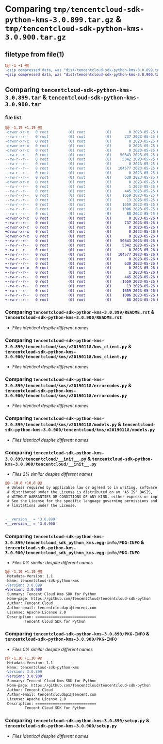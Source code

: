# Comparing `tmp/tencentcloud-sdk-python-kms-3.0.899.tar.gz` & `tmp/tencentcloud-sdk-python-kms-3.0.900.tar.gz`

## filetype from file(1)

```diff
@@ -1 +1 @@
-gzip compressed data, was "dist/tencentcloud-sdk-python-kms-3.0.899.tar", last modified: Thu May 25 00:30:14 2023, max compression
+gzip compressed data, was "dist/tencentcloud-sdk-python-kms-3.0.900.tar", last modified: Fri May 26 02:22:04 2023, max compression
```

## Comparing `tencentcloud-sdk-python-kms-3.0.899.tar` & `tencentcloud-sdk-python-kms-3.0.900.tar`

### file list

```diff
@@ -1,19 +1,19 @@
-drwxr-xr-x   0 root         (0) root         (0)        0 2023-05-25 00:30:14.000000 tencentcloud-sdk-python-kms-3.0.899/
--rw-r--r--   0 root         (0) root         (0)      737 2023-05-25 00:30:13.000000 tencentcloud-sdk-python-kms-3.0.899/README.rst
-drwxr-xr-x   0 root         (0) root         (0)        0 2023-05-25 00:30:14.000000 tencentcloud-sdk-python-kms-3.0.899/tencentcloud/
-drwxr-xr-x   0 root         (0) root         (0)        0 2023-05-25 00:30:14.000000 tencentcloud-sdk-python-kms-3.0.899/tencentcloud/kms/
-drwxr-xr-x   0 root         (0) root         (0)        0 2023-05-25 00:30:14.000000 tencentcloud-sdk-python-kms-3.0.899/tencentcloud/kms/v20190118/
--rw-r--r--   0 root         (0) root         (0)    50843 2023-05-25 00:30:13.000000 tencentcloud-sdk-python-kms-3.0.899/tencentcloud/kms/v20190118/kms_client.py
--rw-r--r--   0 root         (0) root         (0)     5342 2023-05-25 00:30:13.000000 tencentcloud-sdk-python-kms-3.0.899/tencentcloud/kms/v20190118/errorcodes.py
--rw-r--r--   0 root         (0) root         (0)        0 2023-05-25 00:30:13.000000 tencentcloud-sdk-python-kms-3.0.899/tencentcloud/kms/v20190118/__init__.py
--rw-r--r--   0 root         (0) root         (0)   104577 2023-05-25 00:30:13.000000 tencentcloud-sdk-python-kms-3.0.899/tencentcloud/kms/v20190118/models.py
--rw-r--r--   0 root         (0) root         (0)        0 2023-05-25 00:30:13.000000 tencentcloud-sdk-python-kms-3.0.899/tencentcloud/kms/__init__.py
--rw-r--r--   0 root         (0) root         (0)      630 2023-05-25 00:30:13.000000 tencentcloud-sdk-python-kms-3.0.899/tencentcloud/__init__.py
-drwxr-xr-x   0 root         (0) root         (0)        0 2023-05-25 00:30:14.000000 tencentcloud-sdk-python-kms-3.0.899/tencentcloud_sdk_python_kms.egg-info/
--rw-r--r--   0 root         (0) root         (0)        1 2023-05-25 00:30:14.000000 tencentcloud-sdk-python-kms-3.0.899/tencentcloud_sdk_python_kms.egg-info/dependency_links.txt
--rw-r--r--   0 root         (0) root         (0)      445 2023-05-25 00:30:14.000000 tencentcloud-sdk-python-kms-3.0.899/tencentcloud_sdk_python_kms.egg-info/SOURCES.txt
--rw-r--r--   0 root         (0) root         (0)     1659 2023-05-25 00:30:14.000000 tencentcloud-sdk-python-kms-3.0.899/tencentcloud_sdk_python_kms.egg-info/PKG-INFO
--rw-r--r--   0 root         (0) root         (0)       13 2023-05-25 00:30:14.000000 tencentcloud-sdk-python-kms-3.0.899/tencentcloud_sdk_python_kms.egg-info/top_level.txt
--rw-r--r--   0 root         (0) root         (0)     1659 2023-05-25 00:30:14.000000 tencentcloud-sdk-python-kms-3.0.899/PKG-INFO
--rw-r--r--   0 root         (0) root         (0)     1006 2023-05-25 00:30:13.000000 tencentcloud-sdk-python-kms-3.0.899/setup.py
--rw-r--r--   0 root         (0) root         (0)       88 2023-05-25 00:30:14.000000 tencentcloud-sdk-python-kms-3.0.899/setup.cfg
+drwxr-xr-x   0 root         (0) root         (0)        0 2023-05-26 02:22:04.000000 tencentcloud-sdk-python-kms-3.0.900/
+-rw-r--r--   0 root         (0) root         (0)      737 2023-05-26 02:22:04.000000 tencentcloud-sdk-python-kms-3.0.900/README.rst
+drwxr-xr-x   0 root         (0) root         (0)        0 2023-05-26 02:22:04.000000 tencentcloud-sdk-python-kms-3.0.900/tencentcloud/
+drwxr-xr-x   0 root         (0) root         (0)        0 2023-05-26 02:22:04.000000 tencentcloud-sdk-python-kms-3.0.900/tencentcloud/kms/
+drwxr-xr-x   0 root         (0) root         (0)        0 2023-05-26 02:22:04.000000 tencentcloud-sdk-python-kms-3.0.900/tencentcloud/kms/v20190118/
+-rw-r--r--   0 root         (0) root         (0)    50843 2023-05-26 02:22:04.000000 tencentcloud-sdk-python-kms-3.0.900/tencentcloud/kms/v20190118/kms_client.py
+-rw-r--r--   0 root         (0) root         (0)     5342 2023-05-26 02:22:04.000000 tencentcloud-sdk-python-kms-3.0.900/tencentcloud/kms/v20190118/errorcodes.py
+-rw-r--r--   0 root         (0) root         (0)        0 2023-05-26 02:22:04.000000 tencentcloud-sdk-python-kms-3.0.900/tencentcloud/kms/v20190118/__init__.py
+-rw-r--r--   0 root         (0) root         (0)   104577 2023-05-26 02:22:04.000000 tencentcloud-sdk-python-kms-3.0.900/tencentcloud/kms/v20190118/models.py
+-rw-r--r--   0 root         (0) root         (0)        0 2023-05-26 02:22:04.000000 tencentcloud-sdk-python-kms-3.0.900/tencentcloud/kms/__init__.py
+-rw-r--r--   0 root         (0) root         (0)      630 2023-05-26 02:22:04.000000 tencentcloud-sdk-python-kms-3.0.900/tencentcloud/__init__.py
+drwxr-xr-x   0 root         (0) root         (0)        0 2023-05-26 02:22:04.000000 tencentcloud-sdk-python-kms-3.0.900/tencentcloud_sdk_python_kms.egg-info/
+-rw-r--r--   0 root         (0) root         (0)        1 2023-05-26 02:22:04.000000 tencentcloud-sdk-python-kms-3.0.900/tencentcloud_sdk_python_kms.egg-info/dependency_links.txt
+-rw-r--r--   0 root         (0) root         (0)      445 2023-05-26 02:22:04.000000 tencentcloud-sdk-python-kms-3.0.900/tencentcloud_sdk_python_kms.egg-info/SOURCES.txt
+-rw-r--r--   0 root         (0) root         (0)     1659 2023-05-26 02:22:04.000000 tencentcloud-sdk-python-kms-3.0.900/tencentcloud_sdk_python_kms.egg-info/PKG-INFO
+-rw-r--r--   0 root         (0) root         (0)       13 2023-05-26 02:22:04.000000 tencentcloud-sdk-python-kms-3.0.900/tencentcloud_sdk_python_kms.egg-info/top_level.txt
+-rw-r--r--   0 root         (0) root         (0)     1659 2023-05-26 02:22:04.000000 tencentcloud-sdk-python-kms-3.0.900/PKG-INFO
+-rw-r--r--   0 root         (0) root         (0)     1006 2023-05-26 02:22:04.000000 tencentcloud-sdk-python-kms-3.0.900/setup.py
+-rw-r--r--   0 root         (0) root         (0)       88 2023-05-26 02:22:04.000000 tencentcloud-sdk-python-kms-3.0.900/setup.cfg
```

### Comparing `tencentcloud-sdk-python-kms-3.0.899/README.rst` & `tencentcloud-sdk-python-kms-3.0.900/README.rst`

 * *Files identical despite different names*

### Comparing `tencentcloud-sdk-python-kms-3.0.899/tencentcloud/kms/v20190118/kms_client.py` & `tencentcloud-sdk-python-kms-3.0.900/tencentcloud/kms/v20190118/kms_client.py`

 * *Files identical despite different names*

### Comparing `tencentcloud-sdk-python-kms-3.0.899/tencentcloud/kms/v20190118/errorcodes.py` & `tencentcloud-sdk-python-kms-3.0.900/tencentcloud/kms/v20190118/errorcodes.py`

 * *Files identical despite different names*

### Comparing `tencentcloud-sdk-python-kms-3.0.899/tencentcloud/kms/v20190118/models.py` & `tencentcloud-sdk-python-kms-3.0.900/tencentcloud/kms/v20190118/models.py`

 * *Files identical despite different names*

### Comparing `tencentcloud-sdk-python-kms-3.0.899/tencentcloud/__init__.py` & `tencentcloud-sdk-python-kms-3.0.900/tencentcloud/__init__.py`

 * *Files 2% similar despite different names*

```diff
@@ -10,8 +10,8 @@
 # Unless required by applicable law or agreed to in writing, software
 # distributed under the License is distributed on an "AS IS" BASIS,
 # WITHOUT WARRANTIES OR CONDITIONS OF ANY KIND, either express or implied.
 # See the License for the specific language governing permissions and
 # limitations under the License.
 
 
-__version__ = '3.0.899'
+__version__ = '3.0.900'
```

### Comparing `tencentcloud-sdk-python-kms-3.0.899/tencentcloud_sdk_python_kms.egg-info/PKG-INFO` & `tencentcloud-sdk-python-kms-3.0.900/tencentcloud_sdk_python_kms.egg-info/PKG-INFO`

 * *Files 0% similar despite different names*

```diff
@@ -1,10 +1,10 @@
 Metadata-Version: 1.1
 Name: tencentcloud-sdk-python-kms
-Version: 3.0.899
+Version: 3.0.900
 Summary: Tencent Cloud Kms SDK for Python
 Home-page: https://github.com/TencentCloud/tencentcloud-sdk-python
 Author: Tencent Cloud
 Author-email: tencentcloudapi@tencent.com
 License: Apache License 2.0
 Description: ============================
         Tencent Cloud SDK for Python
```

### Comparing `tencentcloud-sdk-python-kms-3.0.899/PKG-INFO` & `tencentcloud-sdk-python-kms-3.0.900/PKG-INFO`

 * *Files 0% similar despite different names*

```diff
@@ -1,10 +1,10 @@
 Metadata-Version: 1.1
 Name: tencentcloud-sdk-python-kms
-Version: 3.0.899
+Version: 3.0.900
 Summary: Tencent Cloud Kms SDK for Python
 Home-page: https://github.com/TencentCloud/tencentcloud-sdk-python
 Author: Tencent Cloud
 Author-email: tencentcloudapi@tencent.com
 License: Apache License 2.0
 Description: ============================
         Tencent Cloud SDK for Python
```

### Comparing `tencentcloud-sdk-python-kms-3.0.899/setup.py` & `tencentcloud-sdk-python-kms-3.0.900/setup.py`

 * *Files identical despite different names*

